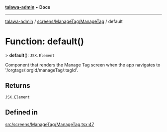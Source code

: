 [**talawa-admin**](../../../../README.md) • **Docs**

***

[talawa-admin](../../../../modules.md) / [screens/ManageTag/ManageTag](../README.md) / default

# Function: default()

\> **default**(): `JSX.Element`

Component that renders the Manage Tag screen when the app navigates to '/orgtags/:orgId/manageTag/:tagId'.

## Returns

`JSX.Element`

## Defined in

[src/screens/ManageTag/ManageTag.tsx:47](https://github.com/PalisadoesFoundation/talawa-admin/blob/d16b95ee179900e8e32a2296f14e948e6caea05b/src/screens/ManageTag/ManageTag.tsx#L47)
